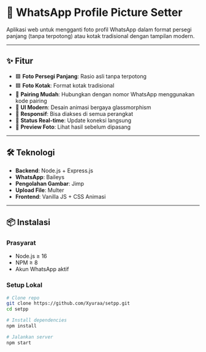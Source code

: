 # 📱 WhatsApp Profile Picture Setter
Aplikasi web untuk mengganti foto profil WhatsApp dalam format persegi panjang (tanpa terpotong) atau kotak tradisional dengan tampilan modern.

---

## ✨ Fitur
- 🟩 **Foto Persegi Panjang**: Rasio asli tanpa terpotong  
- 🟦 **Foto Kotak**: Format kotak tradisional  
- 🔗 **Pairing Mudah**: Hubungkan dengan nomor WhatsApp menggunakan kode pairing  
- 🌟 **UI Modern**: Desain animasi bergaya glassmorphism  
- 📱 **Responsif**: Bisa diakses di semua perangkat  
- 🚀 **Status Real-time**: Update koneksi langsung  
- 🎨 **Preview Foto**: Lihat hasil sebelum dipasang  

---

## 🛠️ Teknologi
- **Backend**: Node.js + Express.js  
- **WhatsApp**: Baileys  
- **Pengolahan Gambar**: Jimp  
- **Upload File**: Multer  
- **Frontend**: Vanilla JS + CSS Animasi  

---

## 📦 Instalasi
### Prasyarat
- Node.js ≥ 16  
- NPM ≥ 8  
- Akun WhatsApp aktif  

### Setup Lokal
```bash
# Clone repo
git clone https://github.com/Xyuraa/setpp.git
cd setpp

# Install dependencies
npm install

# Jalankan server
npm start

